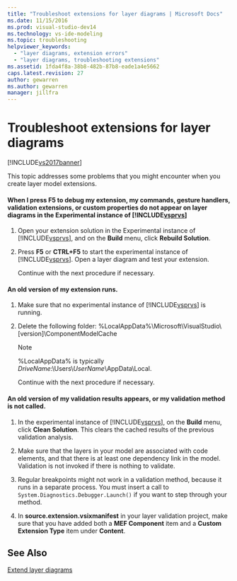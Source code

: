 ```yaml
---
title: "Troubleshoot extensions for layer diagrams | Microsoft Docs"
ms.date: 11/15/2016
ms.prod: visual-studio-dev14
ms.technology: vs-ide-modeling
ms.topic: troubleshooting
helpviewer_keywords: 
  - "layer diagrams, extension errors"
  - "layer diagrams, troubleshooting extensions"
ms.assetid: 1fda4f8a-38b8-482b-87b8-eade1a4e5662
caps.latest.revision: 27
author: gewarren
ms.author: gewarren
manager: jillfra
---
```

# Troubleshoot extensions for layer diagrams
[!INCLUDE[vs2017banner](../includes/vs2017banner.md)]

This topic addresses some problems that you might encounter when you create layer model extensions.  
  
#### When I press F5 to debug my extension, my commands, gesture handlers, validation extensions, or custom properties do not appear on layer diagrams in the Experimental instance of [!INCLUDE[vsprvs](../includes/vsprvs-md.md)]  
  
1. Open your extension solution in the Experimental instance of [!INCLUDE[vsprvs](../includes/vsprvs-md.md)], and on the **Build** menu, click **Rebuild Solution**.  
  
2. Press **F5** or **CTRL+F5** to start the experimental instance of [!INCLUDE[vsprvs](../includes/vsprvs-md.md)]. Open a layer diagram and test your extension.  
  
   Continue with the next procedure if necessary.  
  
#### An old version of my extension runs.  
  
1. Make sure that no experimental instance of [!INCLUDE[vsprvs](../includes/vsprvs-md.md)] is running.  
  
2. Delete the following folder:  %LocalAppData%\Microsoft\VisualStudio\\[version]\ComponentModelCache  
  
   > [!NOTE]
   >  %LocalAppData% is typically *DriveName*:\Users\\*UserName*\AppData\Local.  
  
   Continue with the next procedure if necessary.  
  
#### An old version of my validation results appears, or my validation method is not called.  
  
1.  In the experimental instance of [!INCLUDE[vsprvs](../includes/vsprvs-md.md)], on the **Build** menu, click **Clean Solution**. This clears the cached results of the previous validation analysis.  
  
2.  Make sure that the layers in your model are associated with code elements, and that there is at least one dependency link in the model. Validation is not invoked if there is nothing to validate.  
  
3.  Regular breakpoints might not work in a validation method, because it runs in a separate process. You must insert a call to `System.Diagnostics.Debugger.Launch()` if you want to step through your method.  
  
4.  In **source.extension.vsixmanifest** in your layer validation project, make sure that you have added both a **MEF Component** item and a **Custom Extension Type** item under **Content**.  
  
## See Also  
 [Extend layer diagrams](../modeling/extend-layer-diagrams.md)
